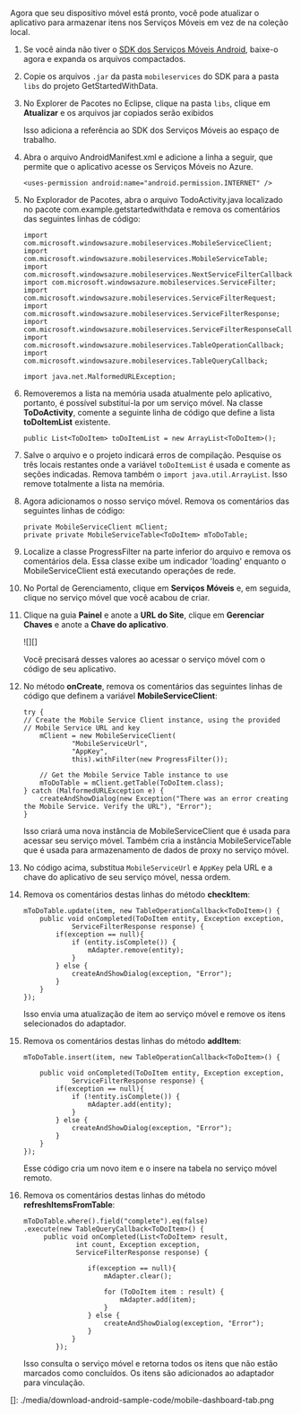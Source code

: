 Agora que seu dispositivo móvel está pronto, você pode atualizar o aplicativo para armazenar itens nos Serviços Móveis em vez de na coleção local.

1.  Se você ainda não tiver o [SDK dos Serviços Móveis Android][], baixe-o agora e expanda os arquivos compactados.

2.  Copie os arquivos `.jar` da pasta `mobileservices` do SDK para a pasta `libs` do projeto GetStartedWithData.

3.  No Explorer de Pacotes no Eclipse, clique na pasta `libs`, clique em **Atualizar** e os arquivos jar copiados serão exibidos

    Isso adiciona a referência ao SDK dos Serviços Móveis ao espaço de trabalho.

4.  Abra o arquivo AndroidManifest.xml e adicione a linha a seguir, que permite que o aplicativo acesse os Serviços Móveis no Azure.

        <uses-permission android:name="android.permission.INTERNET" />

5.  No Explorador de Pacotes, abra o arquivo TodoActivity.java localizado no pacote com.example.getstartedwithdata e remova os comentários das seguintes linhas de código:

        import com.microsoft.windowsazure.mobileservices.MobileServiceClient;
        import com.microsoft.windowsazure.mobileservices.MobileServiceTable;
        import com.microsoft.windowsazure.mobileservices.NextServiceFilterCallback;
        import com.microsoft.windowsazure.mobileservices.ServiceFilter;
        import com.microsoft.windowsazure.mobileservices.ServiceFilterRequest;
        import com.microsoft.windowsazure.mobileservices.ServiceFilterResponse;
        import com.microsoft.windowsazure.mobileservices.ServiceFilterResponseCallback;
        import com.microsoft.windowsazure.mobileservices.TableOperationCallback;
        import com.microsoft.windowsazure.mobileservices.TableQueryCallback;

        import java.net.MalformedURLException;

6.  Removeremos a lista na memória usada atualmente pelo aplicativo, portanto, é possível substituí-la por um serviço móvel. Na classe **ToDoActivity**, comente a seguinte linha de código que define a lista **toDoItemList** existente.

        public List<ToDoItem> toDoItemList = new ArrayList<ToDoItem>();

7.  Salve o arquivo e o projeto indicará erros de compilação. Pesquise os três locais restantes onde a variável `toDoItemList` é usada e comente as seções indicadas. Remova também o `import java.util.ArrayList`. Isso remove totalmente a lista na memória.

8.  Agora adicionamos o nosso serviço móvel. Remova os comentários das seguintes linhas de código:

        private MobileServiceClient mClient;
        private private MobileServiceTable<ToDoItem> mToDoTable;

9.  Localize a classe ProgressFilter na parte inferior do arquivo e remova os comentários dela. Essa classe exibe um indicador 'loading' enquanto o MobileServiceClient está executando operações de rede.

10. No Portal de Gerenciamento, clique em **Serviços Móveis** e, em seguida, clique no serviço móvel que você acabou de criar.

11. Clique na guia **Painel** e anote a **URL do Site**, clique em **Gerenciar Chaves** e anote a **Chave do aplicativo**.

    ![][]

    Você precisará desses valores ao acessar o serviço móvel com o código de seu aplicativo.

12. No método **onCreate**, remova os comentários das seguintes linhas de código que definem a variável **MobileServiceClient**:

        try {
        // Create the Mobile Service Client instance, using the provided
        // Mobile Service URL and key
            mClient = new MobileServiceClient(
                    "MobileServiceUrl",
                    "AppKey", 
                    this).withFilter(new ProgressFilter());

            // Get the Mobile Service Table instance to use
            mToDoTable = mClient.getTable(ToDoItem.class);
        } catch (MalformedURLException e) {
            createAndShowDialog(new Exception("There was an error creating the Mobile Service. Verify the URL"), "Error");
        }

    Isso criará uma nova instância de MobileServiceClient que é usada para acessar seu serviço móvel. Também cria a instância MobileServiceTable que é usada para armazenamento de dados de proxy no serviço móvel.

13. No código acima, substitua `MobileServiceUrl` e `AppKey` pela URL e a chave do aplicativo de seu serviço móvel, nessa ordem.

14. Remova os comentários destas linhas do método **checkItem**:

        mToDoTable.update(item, new TableOperationCallback<ToDoItem>() {    
            public void onCompleted(ToDoItem entity, Exception exception,
                    ServiceFilterResponse response) {
                if(exception == null){
                    if (entity.isComplete()) {
                        mAdapter.remove(entity);
                    }
                } else {
                    createAndShowDialog(exception, "Error");    
                }
            }
        });

    Isso envia uma atualização de item ao serviço móvel e remove os itens selecionados do adaptador.

15. Remova os comentários destas linhas do método **addItem**:

        mToDoTable.insert(item, new TableOperationCallback<ToDoItem>() {

            public void onCompleted(ToDoItem entity, Exception exception,
                    ServiceFilterResponse response) {
                if(exception == null){
                    if (!entity.isComplete()) {
                        mAdapter.add(entity);
                    }
                } else {
                    createAndShowDialog(exception, "Error");
                }               
            }
        });

    Esse código cria um novo item e o insere na tabela no serviço móvel remoto.

16. Remova os comentários destas linhas do método **refreshItemsFromTable**:

        mToDoTable.where().field("complete").eq(false)
        .execute(new TableQueryCallback<ToDoItem>() {
             public void onCompleted(List<ToDoItem> result, 
                     int count, Exception exception, 
                     ServiceFilterResponse response) {

                        if(exception == null){
                            mAdapter.clear();

                            for (ToDoItem item : result) {
                                mAdapter.add(item);
                            }
                        } else {
                            createAndShowDialog(exception, "Error");
                        }
                    }
                }); 

    Isso consulta o serviço móvel e retorna todos os itens que não estão marcados como concluídos. Os itens são adicionados ao adaptador para vinculação.

<!-- URLs. -->

  [SDK dos Serviços Móveis Android]: http://go.microsoft.com/fwlink/p/?LinkID=280126
  []: ./media/download-android-sample-code/mobile-dashboard-tab.png

